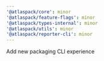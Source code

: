 ```yaml
---
'@atlaspack/core': minor
'@atlaspack/feature-flags': minor
'@atlaspack/types-internal': minor
'@atlaspack/utils': minor
'@atlaspack/reporter-cli': minor
---
```


Add new packaging CLI experience
